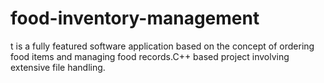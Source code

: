# food-inventory-management
t is a fully featured software application based on the concept of ordering food items and managing food records.C++ based project involving extensive file handling.
